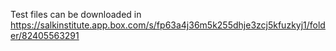 Test files can be downloaded in https://salkinstitute.app.box.com/s/fp63a4j36m5k255dhje3zcj5kfuzkyj1/folder/82405563291
